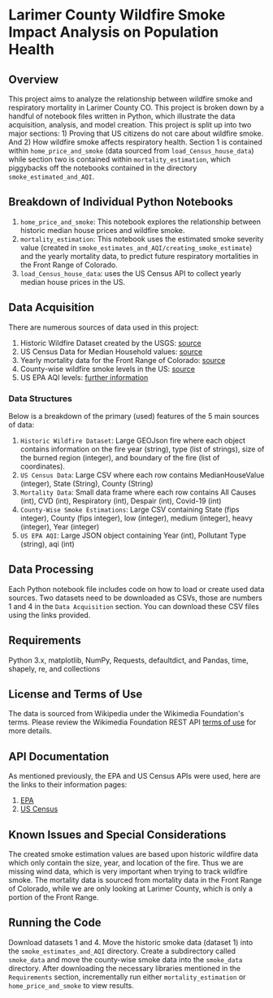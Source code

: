 
# Larimer County Wildfire Smoke Impact Analysis on Population Health
## Overview
This project aims to analyze the relationship between wildfire smoke and respiratory mortality in Larimer County CO. This project is broken down by a handful of notebook files written in Python, which illustrate the data acquisition, analysis, and model creation. This project is split up into two major sections: 1) Proving that US citizens do not care about wildfire smoke. And 2) How wildfire smoke affects respiratory health. Section 1 is contained within `home_price_and_smoke` (data sourced from `load_Census_house_data`) while section two is contained within `mortality_estimation`, which piggybacks off the notebooks contained in the directory `smoke_estimated_and_AQI`.  

## Breakdown of Individual Python Notebooks
1. `home_price_and_smoke`: This notebook explores the relationship between historic median house prices and wildfire smoke.
2. `mortality_estimation`: This notebook uses the estimated smoke severity value (created in `smoke_estimates_and_AQI/creating_smoke_estimate`) and the yearly mortality data, to predict future respiratory mortalities in the Front Range of Colorado.
3. `load_Census_house_data`: uses the US Census API to collect yearly median house prices in the US. 

## Data Acquisition
There are numerous sources of data used in this project:
1. Historic Wildfire Dataset created by the USGS: [source](https://www.sciencebase.gov/catalog/item/61aa537dd34eb622f699df81)
2. US Census Data for Median Household values: [source](https://www.census.gov/data/developers/data-sets.html)
3. Yearly mortality data for the Front Range of Colorado: [source](https://www.sciencedirect.com/science/article/pii/S0013935123003833)
4. County-wise wildfire smoke levels in the US: [source](https://dataverse.harvard.edu/dataset.xhtml?persistentId=doi:10.7910/DVN/CTWGWE)
5. US EPA AQI levels: [further information](https://aqs.epa.gov/aqsweb/documents/data_api.html)

### Data Structures
Below is a breakdown of the primary (used) features of the 5 main sources of data:
1. `Historic Wildfire Dataset`: Large GEOJson fire where each object contains information on the fire year (string), type (list of strings), size of the burned region (integer), and boundary of the fire (list of coordinates).
2. `US Census Data`: Large CSV where each row contains MedianHouseValue (integer), State (String), County (String)
3.  `Mortality Data`: Small data frame where each row contains All Causes (int), CVD (int), Respiratory (int), Despair (int), Covid-19 (int)
4.  `County-Wise Smoke Estimations`: Large CSV containing State (fips integer), County (fips integer), low (integer), medium (integer), heavy (integer), Year (integer)
5.  `US EPA AQI`: Large JSON object containing Year (int), Pollutant Type (string), aqi (int)

## Data Processing
Each Python notebook file includes code on how to load or create used data sources. Two datasets need to be downloaded as CSVs, those are numbers 1 and 4 in the `Data Acquisition` section. You can download these CSV files using the links provided. 

## Requirements
Python 3.x, matplotlib, NumPy, Requests, defaultdict, and Pandas, time, shapely, re, and collections

## License and Terms of Use
The data is sourced from Wikipedia under the Wikimedia Foundation's terms. Please review the Wikimedia Foundation REST API [terms of use](https://www.mediawiki.org/wiki/REST_API#Terms_and_conditions) for more details.

## API Documentation
As mentioned previously, the EPA and US Census APIs were used, here are the links to their information pages:
1. [EPA](https://aqs.epa.gov/aqsweb/documents/data_api.html)
2. [US Census](https://www.census.gov/data/developers/guidance/api-user-guide.html)


## Known Issues and Special Considerations
The created smoke estimation values are based upon historic wildfire data which only contain the size, year, and location of the fire. Thus we are missing wind data, which is very important when trying to track wildfire smoke. The mortality data is sourced from mortality data in the Front Range of Colorado, while we are only looking at Larimer County, which is only a portion of the Front Range. 

## Running the Code
Download datasets 1 and 4. Move the historic smoke data (dataset 1) into the `smoke_estimates_and_AQI` directory. Create a subdirectory called `smoke_data` and move the county-wise smoke data into the `smoke_data` directory. After downloading the necessary libraries mentioned in the `Requirements` section, incrementally run either `mortality_estimation` or `home_price_and_smoke` to view results. 
